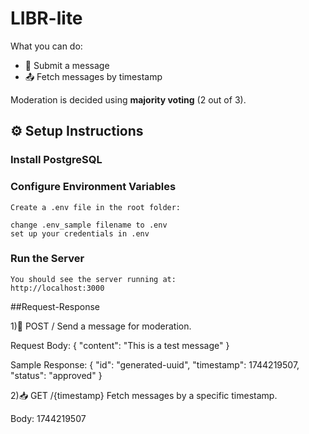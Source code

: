 # LIBR-lite

What you can do:

- 📨 Submit a message
- 📤 Fetch messages by timestamp

Moderation is decided using **majority voting** (2 out of 3).


## ⚙️ Setup Instructions

###  Install PostgreSQL

###  Configure Environment Variables
```
Create a .env file in the root folder:

change .env_sample filename to .env 
set up your credentials in .env
```

###  Run the Server
```
You should see the server running at:
http://localhost:3000
```

##Request-Response

1)📨 POST /
Send a message for moderation.

Request Body:
{
  "content": "This is a test message"
}

Sample Response:
{
  "id": "generated-uuid",
  "timestamp": 1744219507,
  "status": "approved"
}


2)📥 GET /{timestamp}
Fetch messages by a specific timestamp.

Body:
1744219507
